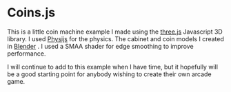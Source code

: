 # Coins.js

This is a little coin machine example I made using the [three.js](https://threejs.org/) 
Javascript 3D library. I used [Physijs](http://chandlerprall.github.io/Physijs/) 
for the physics. The cabinet and coin models I created in [Blender](https://www.blender.org/) .
I used a SMAA shader for edge smoothing to improve performance. 

I will continue to add to this example when I have time, but it hopefully will
be a good starting point for anybody wishing to create their own arcade game.